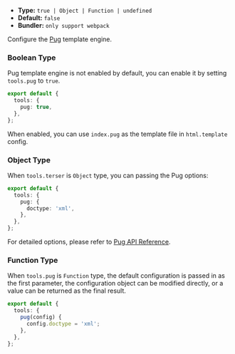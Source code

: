 - **Type:** `true | Object | Function | undefined`
- **Default:** `false`
- **Bundler:** `only support webpack`

Configure the [Pug](https://pugjs.org/) template engine.

### Boolean Type

Pug template engine is not enabled by default, you can enable it by setting `tools.pug` to `true`.

```ts
export default {
  tools: {
    pug: true,
  },
};
```

When enabled, you can use `index.pug` as the template file in `html.template` config.

### Object Type

When `tools.terser` is `Object` type, you can passing the Pug options:

```ts
export default {
  tools: {
    pug: {
      doctype: 'xml',
    },
  },
};
```

For detailed options, please refer to [Pug API Reference](https://pugjs.org/api/reference.html#options).

### Function Type

When `tools.pug` is `Function` type, the default configuration is passed in as the first parameter, the configuration object can be modified directly, or a value can be returned as the final result.

```ts
export default {
  tools: {
    pug(config) {
      config.doctype = 'xml';
    },
  },
};
```

